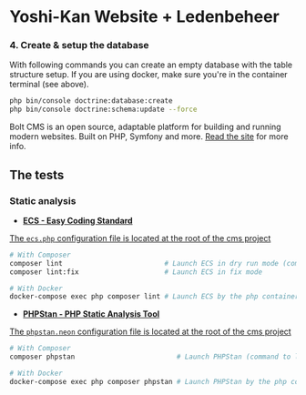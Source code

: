 Yoshi-Kan Website + Ledenbeheer
===============================

### 4. Create & setup the database

With following commands you can create an empty database with the table structure setup.
If you are using docker, make sure you're in the container terminal (see above).

```sh
php bin/console doctrine:database:create
php bin/console doctrine:schema:update --force
```


Bolt CMS is an open source, adaptable platform for building and running modern websites. Built on PHP, Symfony and more. [Read the site](https://boltcms.io) for more info. 

## The tests

### Static analysis
- [**ECS - Easy Coding Standard**](https://github.com/symplify/easy-coding-standard)

[The `ecs.php` configuration file is located at the root of the cms project](./ecs.php)

```bash
# With Composer
composer lint                         # Launch ECS in dry run mode (command to launch in a Continuous Integration)
composer lint:fix                     # Launch ECS in fix mode

# With Docker
docker-compose exec php composer lint # Launch ECS by the php container
```

- [**PHPStan - PHP Static Analysis Tool**](https://github.com/phpstan/phpstan)

[The `phpstan.neon` configuration file is located at the root of the cms project](./phpstan.neon)

```bash
# With Composer
composer phpstan                         # Launch PHPStan (command to launch in a Continuous Integration)

# With Docker
docker-compose exec php composer phpstan # Launch PHPStan by the php container
```

